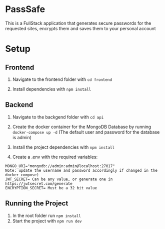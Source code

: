 # PassSafe

This is a FullStack application that generates secure passwords for the requested sites, encrypts them and saves them to your personal account

# Setup

## Frontend

1. Navigate to the frontend folder with `cd frontend`
   
2. Install dependencies with `npm install`

## Backend

1. Navigate to the backgend folder with `cd api`
  
2. Create the docker container for the MongoDB Database by running `docker-compose up -d` (The default user and password for the database is admin)

3. Install the project dependencies with `npm install`

4. Create a .env with the required variables:

```
MONGO_URI="mongodb://admin:admin@localhost:27017"
Note: update the username and password accordingly if changed in the docker compose)
JWT_SECRET= Can be any value, or generate one in https://jwtsecret.com/generate
ENCRYPTION_SECRET= Must be a 32 bit value
```

## Running the Project


1. In the root folder run `npm install`
2. Start the project with `npm run dev`
